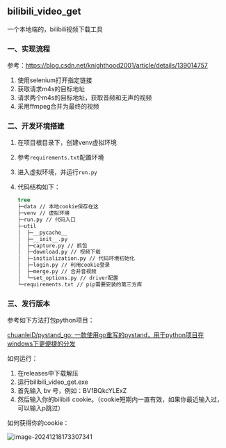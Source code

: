 ## bilibili_video_get

一个本地端的，bilibili视频下载工具

### 一、实现流程

参考：https://blog.csdn.net/knighthood2001/article/details/139014757

1. 使用selenium打开指定链接
2. 获取请求m4s的目标地址
3. 请求两个m4s的目标地址，获取音频和无声的视频
4. 采用ffmpeg合并为最终的视频

### 二、开发环境搭建

1. 在项目根目录下，创建venv虚拟环境

2. 参考`requirements.txt`配置环境

3. 进入虚拟环境，并运行`run.py` 

4. 代码结构如下：

   ```cmd
   tree
   ├─data // 本地cookie保存在这
   ├─venv // 虚拟环境
   ├─run.py // 代码入口
   ├─util
   │  ├─__pycache__
   │  ├─__init__.py
   │  ├─capture.py // 抓包
   │  ├─download.py // 视频下载
   │  ├─initialization.py // 代码环境初始化 
   │  ├─login.py // 利用cookie登录
   │  ├─merge.py // 合并音视频
   │  └─set_options.py // driver配置
   └─requirements.txt // pip需要安装的第三方库
   ```

### 三、发行版本

参考如下方法打包python项目：

[chuanleiD/pystand_go: 一款使用go重写的pystand，用于python项目在windows下更便捷的分发](https://github.com/chuanleiD/pystand_go)

如何运行：

1. 在releases中下载解压
2. 运行bilibili_video_get.exe
3. 首先输入 bv 号，例如：BV1BQkcYLExZ
4. 然后输入你的bilibili cookie。（cookie短期内一直有效，如果你最近输入过，可以输入p跳过）

如何获得你的cookie：



![image-20241218173307341](D:\work_save\typora_picture\0b34127300cdc74196371b7f8e20b5de.png) 